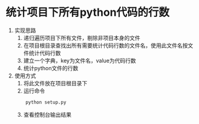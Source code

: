 # 统计项目下所有python代码的行数
1. 实现思路
    1. 递归遍历项目下所有文件，剔除非项目本身的文件
    2. 在项目根目录查找出所有需要统计代码行数的文件名，使用此文件名按文件统计代码行数
    3. 建立一个字典，key为文件名，value为代码行数
    4. 统计python文件的行数 
2. 使用方式
    1. 将此文件放在项目根目录下
    2. 运行命令
    ```python
        python setup.py
    ```
    3. 查看控制台输出结果